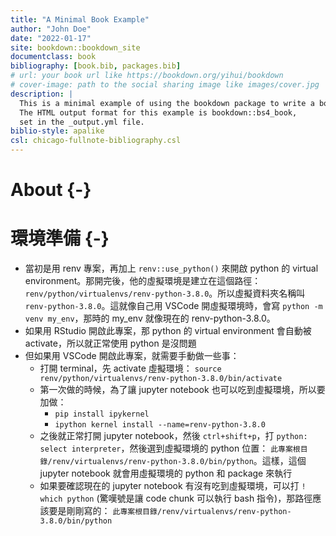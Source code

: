 ```yaml
--- 
title: "A Minimal Book Example"
author: "John Doe"
date: "2022-01-17"
site: bookdown::bookdown_site
documentclass: book
bibliography: [book.bib, packages.bib]
# url: your book url like https://bookdown.org/yihui/bookdown
# cover-image: path to the social sharing image like images/cover.jpg
description: |
  This is a minimal example of using the bookdown package to write a book.
  The HTML output format for this example is bookdown::bs4_book,
  set in the _output.yml file.
biblio-style: apalike
csl: chicago-fullnote-bibliography.csl
---
```


# About {-}

# 環境準備 {-}  

* 當初是用 renv 專案，再加上 `renv::use_python()` 來開啟 python 的 virtual environment。那開完後，他的虛擬環境是建立在這個路徑： `renv/python/virtualenvs/renv-python-3.8.0`。所以虛擬資料夾名稱叫 `renv-python-3.8.0`。這就像自己用 VSCode 開虛擬環境時，會寫 `python -m venv my_env`，那時的 my_env 就像現在的 renv-python-3.8.0。  
* 如果用 RStudio 開啟此專案，那 python 的 virtual environment 會自動被 activate，所以就正常使用 python 是沒問題  
* 但如果用 VSCode 開啟此專案，就需要手動做一些事：  
  * 打開 terminal，先 activate 虛擬環境： `source renv/python/virtualenvs/renv-python-3.8.0/bin/activate`  
  * 第一次做的時候，為了讓 jupyter notebook 也可以吃到虛擬環境，所以要加做：  
    * `pip install ipykernel`  
    * `ipython kernel install --name=renv-python-3.8.0`
  * 之後就正常打開 jupyter notebook，然後 `ctrl+shift+p`，打 `python: select interpreter`，然後選到虛擬環境的 python 位置： `此專案根目錄/renv/virtualenvs/renv-python-3.8.0/bin/python`。這樣，這個 jupyter notebook 就會用虛擬環境的 python 和 package 來執行  
  * 如果要確認現在的 jupyter notebook 有沒有吃到虛擬環境，可以打 `! which python` (驚嘆號是讓 code chunk 可以執行 bash 指令)，那路徑應該要是剛剛寫的： `此專案根目錄/renv/virtualenvs/renv-python-3.8.0/bin/python`
